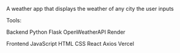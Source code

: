 A weather app that displays the weather of any city the user inputs

Tools:

Backend
  Python
  Flask
  OpenWeatherAPI
  Render

  
Frontend
  JavaScript
  HTML
  CSS
  React
  Axios
  Vercel

